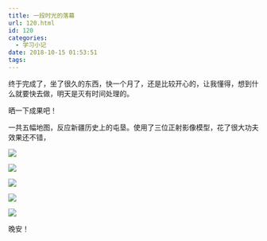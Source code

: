 ```yaml
---
title: 一段时光的落幕
url: 120.html
id: 120
categories:
  - 学习小记
date: 2018-10-15 01:53:51
tags:
---
```


终于完成了，坐了很久的东西，快一个月了，还是比较开心的，让我懂得，想到什么就要快去做，明天是灭有时间处理的。

晒一下成果吧！

一共五幅地图，反应新疆历史上的屯垦。使用了三位正射影像模型，花了很大功夫效果还不错，

![](http://114.116.67.239/wp-content/uploads/2018/10/西汉时期屯垦城市分布图-300x212.png)

![](http://114.116.67.239/wp-content/uploads/2018/10/清朝屯垦城市分布图-300x212.png)

![](http://114.116.67.239/wp-content/uploads/2018/10/兵团城市分布图-300x212.png)

![](http://114.116.67.239/wp-content/uploads/2018/10/解放军进疆-300x212.png)

![](http://114.116.67.239/wp-content/uploads/2018/10/河工大在疆志愿者分布图-300x212.png)

晚安！